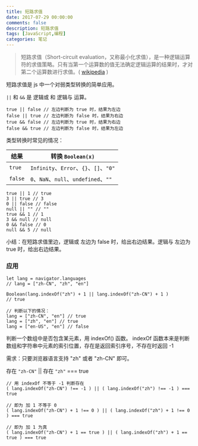 ```yaml
---
title: 短路求值
date: 2017-07-29 00:00:00
comments: false
description: 短路求值
tags: [JavaScript,编程]
categories: 笔记
---
```


> 短路求值（Short-circuit evaluation，又称最小化求值），是一种逻辑运算符的求值策略。只有当第一个运算数的值无法确定逻辑运算的结果时，才对第二个运算数进行求值。( [wikipedia](https://zh.wikipedia.org/zh-hans/%E7%9F%AD%E8%B7%AF%E6%B1%82%E5%80%BC) )


<!--more-->

短路求值是 js 中一个对弱类型转换的简单应用。

`||` 和 `&&` 是 逻辑或 和 逻辑与 运算。

```
true || false // 左边判断为 true 时，结果为左边
false || true // 左边判断为 false 时，结果为右边
true && false // 左边判断为 true 时，结果为右边
false && true // 左边判断为 false 时，结果为左边
```

类型转换时常见的情况：

| 结果 | 转换  `Boolean(x)` |
| --- | --- |
| `true` | `Infinity`、`Error`、`{}`、`[]`、`"0"` |
| `false` | `0`、`NaN`、`null`、`undefined`、`""`  |

```
true || 1 // true
3 || true // 3
0 || false // false
null || "" // ""
true && 1 // 1
3 && null // null
0 && false // 0
null && 5 // null
```
小结：在短路求值里边，逻辑或 左边为 false 时，给出右边结果。逻辑与 左边为 true 时，给出右边结果。

### 应用

```
let lang = navigator.languages 
// lang = ["zh-CN", "zh", "en"]

Boolean(lang.indexOf("zh") + 1 || lang.indexOf("zh-CN") + 1 )
// true

// 判断以下的情况：
lang = ["zh-CN", "en"] // true
lang = ["zh", "en"] // true
lang = ["en-US", "en"] // false
```

判断一个数组中是否包含某元素，用 indexOf() 函数。
indexOf 函数本来是判断数组和字符串中元素的索引位置，存在是返回索引序号，不存在时返回 -1 

需求：只要浏览器语言支持 "zh" 或者 "zh-CN" 即可。

存在 `"zh-CN"` || 存在 `"zh"` === true

```
// 用 indexOf 不等于 -1 判断存在
( lang.indexOf("zh-CN") !== -1 ) || ( lang.indexOf("zh") !== -1 ) === true

// 即为 加 1 不等于 0
( lang.indexOf("zh-CN") + 1 !== 0 ) || ( lang.indexOf("zh") + 1 !== 0 ) === true

// 即为 加 1 为真
( lang.indexOf("zh-CN") + 1 == true ) || ( lang.indexOf("zh") + 1 == true ) === true
```
